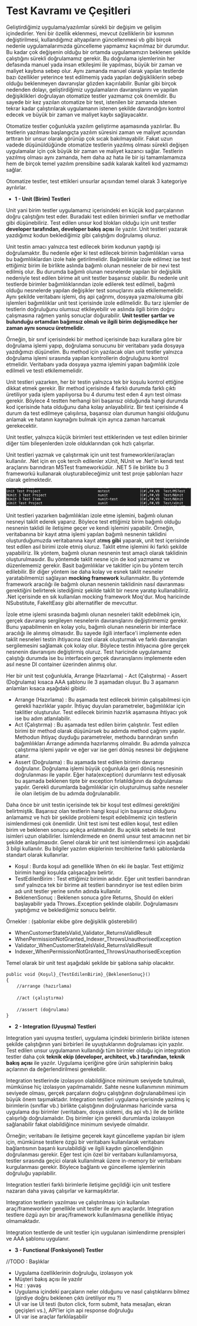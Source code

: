 # Test Kavramı ve Çeşitleri

Geliştirdiğimiz uygulama/yazılımlar sürekli bir değişim ve gelişim içindedirler. Yeni bir özellik eklenmesi, mevcut özelliklerin bir kısmının değiştirilmesi, kullandığımız altyapıların güncellenmesi vb gibi birçok nedenle uygulamalarımızda güncelleme yapmamız kaçınılmaz bir durumdur. Bu kadar çok değişenin olduğu bir ortamda uygulamamızın beklenen şekilde çalıştığını sürekli doğrulamamız gerekir. Bu doğrulama işlemlerinin her defasında manuel yada insan etkileşimi ile yapılması, büyük bir zaman ve maliyet kaybına sebep olur. Aynı zamanda manuel olarak yapılan testlerde bazı özellikler yeterince test edilmemiş yada yapılan değişikliklerin sebep olduğu beklenmeyen davranışlar gözden kaçırılabilir. Bunlar gibi birçok nedenden dolayı, geliştirdiğimiz uygulamaların davranışlarını ve yapılan değişiklikleri doğrulayan otomatize testler yazmamız çok önemlidir. Bu sayede bir kez yazılan otomatize bir test, istenilen bir zamanda istenen tekrar kadar çalıştırılarak uygulamanın istenen şekilde davrandığını kontrol edecek ve büyük bir zaman ve maliyet kaybı sağlayacaktır.

Otomatize testler çoğunlukla yazılım geliştirme aşamasında yazılırlar. Bu testlerin yazılması başlangıçta yazılım süresini zaman ve maliyet açısından arttıran bir unsur olarak görünüp çok sıcak bakılmayabilir. Fakat uzun vadede düşünüldüğünde otomatize testlerin yazılmış olması sürekli değişen uygulamalar için çok büyük bir zaman ve maliyet kazancı sağlar. Testlerin yazılmış olması aynı zamanda, hem daha az hata ile bir işi tamamlamamıza hem de birçok temel yazılım prensibine sadık kalarak kaliteli kod yazmamızı sağlar.

Otomatize testler, test ettikleri unsurlar açısından temel olarak 3 kategoriye ayrılırlar.

* **1 - Unit (Birim) Testleri**

Unit yani birim testler uygulamamız içerisindeki en küçük kod parçalarının doğru çalıştığını test eder. Buradaki test edilen birimleri sınıflar ve methodlar gibi düşünebiliriz. Test edilen unsur kod blokları olduğu için unit testler **developer tarafından, developer bakış açısı** ile yazılır. Unit testleri yazarak yazdığımız kodun beklediğimiz gibi çalıştığını doğrulamış oluruz.

Unit testin amacı yalnızca test edilecek birim kodunun yaptığı işi doğrulamaktır. Bu nedenle eğer ki test edilecek birimin bağımlılıkları varsa bu bağımlılıklardan izole hale getirilmelidir. Bağımlılıklar izole edilmez ise test ettiğimiz birim ile birlikte aslında bağımlı olunan nesneler de bir nevi test edilmiş olur. Bu durumda bağımlı olunan nesnelerde yapılan bir değişiklik nedeniyle test edilen birime ait unit testler başarısız olabilir. Bu nedenle unit testlerde birimler bağımlılıklarından izole edilerek test edilmeli, bağımlı olduğu nesnelerde yapılan değişikler test sonuçlarını asla etkilememelidir. Aynı şekilde veritabanı işlemi, dış api çağrımı, dosyaya yazma/okuma gibi işlemleri bağımlılıklar unit test içerisinde izole edilmelidir. Bu tarz işlemler de testlerin doğruluğunu olumsuz etkileyebilir ve aslında ilgili birim doğru çalışmasına rağmen yanlış sonuçlar doğurabilir. **Unit testler şartlar ve bulunduğu ortamdan bağımsız olmalı ve ilgili birim değişmedikçe her zaman aynı sonucu üretmelidir.**

Örneğin, bir sınıf içerisindeki bir method içerisinde bazı kurallara göre bir doğrulama işlemi yapıp, doğrulama sonucunu bir veritabanı yada dosyaya yazdığımızı düşünelim. Bu method için yazılacak olan unit testler yalnızca doğrulama işlemi sırasında yapılan kontrollerin doğruluğunu kontrol etmelidir. Veritabanı yada dosyaya yazma işlemini yapan bağımlılık izole edilmeli ve testi etkilememelidir.

Unit testleri yazarken, her bir testin yalnızca tek bir koşulu kontrol ettiğine dikkat etmek gerekir. Bir method içerisinde 4 farklı durumda farklı çıktı üretiliyor yada işlem yapılıyorsa bu 4 durumu test eden 4 ayrı test olması gerekir. Böylece 4 testten herhangi biri başarısız olduğunda hangi durumda kod içerisinde hata olduğunu daha kolay anlayabiliriz. Bir test içerisinde 4 durum da test edilmeye çalışılırsa, başarısız olan durumun hangisi olduğunu anlamak ve hatanın kaynağını bulmak için ayrıca zaman harcamak gerekecektir.

Unit testler, yalnızca küçük birimleri test ettiklerinden ve test edilen birimler diğer tüm bileşenlerden izole olduklarından çok hızlı çalışırlar. 

Unit testleri yazmak ve çalıştırmak için unit test frameworkleri/araçları kullanılır. .Net için en çok tercih edilenler xUnit, NUnit ve .Net'in kendi test araçlarını barındıran MSTest frameworküdür. .NET 5 ile birlikte bu 3 frameworkü kullanarak oluşturabileceğimiz unit test proje şablonları hazır olarak gelmektedir.

![Test Project Templates](images/testtemplates.png)

Unit testleri yazarken bağımlılıkları izole etme işlemini, bağımlı olunan nesneyi taklit ederek yaparız. Böylece test ettiğimiz birim bağımlı olduğu nesnenin taklidi ile iletişime geçer ve kendi işlemini yapabilir. Örneğin, veritabanına bir kayıt atma işlemi yapılan bağımlı nesnenin taklidini oluşturduğumuzda veritabanına kayıt at**mış gibi** yaparak, unit test içerisinde test edilen asıl birimi izole etmiş oluruz. Taklit etme işlemini iki farklı şekilde yapabiliriz. İlk yöntem, bağımlı olunan nesnenin test amaçlı olarak taklidinin oluşturulmasıdır. Bu yöntemde taklit nesne için de kod yazmamız ve düzenlememiz gerekir. Basit bağımlılıklar ve taklitler için bu yöntem tercih edilebilir. Bir diğer yöntem ise daha kolay ve esnek taklit nesneler yaratabilmemizi sağlayan **mocking framework** kullanmaktır. Bu yöntemde framework aracılığı ile bağımlı olunan nesnenin taklidinin nasıl davranması gerektiğini belirterek istediğimiz şekilde taklit bir nesne yaratıp kullanabiliriz. .Net içerisinde en sık kullanılan mocking framework Moq'dur. Moq haricinde NSubstitute, FakeItEasy gibi alternatifler de mevcuttur. 

İzole etme işlemi sırasında bağımlı olunan nesneleri taklit edebilmek için, gerçek davranışı sergileyen nesnelerin davranışlarını değiştirmemiz gerekir. Bunu yapabilmenin en kolay yolu, bağımlı olunan nesnelerin bir interface aracılığı ile alınmış olmasıdır. Bu sayede ilgili interface'i implemente eden taklit nesneleri testin ihtiyacına özel olarak oluşturmak ve farklı davranışları sergilemesini sağlamak çok kolay olur. Böylece testin ihtiyacına göre gerçek nesnenin davranışını değiştirmiş oluruz. Test haricinde uygulamamız çalıştığı durumda ise bu interfacein gerçek davranışlarını implemente eden asıl nesne DI container üzerinden alınmış olur.

Her bir unit test çoğunlukla, Arrange (Hazırlama) - Act (Çalıştırma) - Assert (Doğrulama) kısaca AAA şablonu ile 3 aşamadan oluşur. Bu 3 aşamanın anlamları kısaca aşağıdaki gibidir.

- Arrange (Hazırlama) : Bu aşamada test edilecek birimin çalışabilmesi için gerekli hazırlıklar yapılır. İhtiyaç duyulan parametreler, bağımlılıklar için taklitler oluşturulur. Test edilecek birimin hazırlık aşamasına ihtiyacı yok ise bu adım atlanılabilir.
- Act (Çalıştırma) : Bu aşamada test edilen birim çalıştırılır. Test edilen birimi bir method olarak düşünürsek bu adımda method çağrımı yapılır. Methodun ihtiyaç duyduğu parametreler, methodu barındıran sınıfın bağımlılıkları Arrange adımında hazırlanmış olmalıdır. Bu adımda yalnızca çalıştırma işlemi yapılır ve eğer var ise geri dönüş nesnesi bir değişkene atanır.
- Assert (Doğrulama) : Bu aşamada test edilen birimin davranışı doğrulanır. Doğrulama işlemi büyük çoğunlukla geri dönüş nesnesinin doğrulanması ile yapılır. Eğer hata(exception) durumlarını test ediyosak bu aşamada beklenen tipte bir exception fırlatıldığının da doğrulaması yapılır. Gerekli durumlarda bağımlılıklar için oluşturulmuş sahte nesneler ile olan iletişim de bu adımda doğrulanabilir.


Daha önce bir unit testin içerisinde tek bir koşul test edilmesi gerektiğini belirtmiştik. Başarısız olan testlerin hangi koşul için başarısız olduğunu anlamamız ve hızlı bir şekilde problemi tespit edebilmemiz için testlerin isimlendirmesi çok önemlidir. Unit test ismi test edilen koşul, test edilen birim ve beklenen sonucu açıkça anlatmalıdır. Bu açıklık sebebi ile test isimleri uzun olabilirler. İsimlendirmede en önemli unsur test amacının net bir şekilde anlaşılmasıdır. Genel olarak bir unit test isimlendirmesi için aşağıdaki 3 bilgi kullanılır. Bu bilgiler yazılım ekiplerinin tercihlerine farklı şablonlarda standart olarak kullanırlar.

- Koşul : Burda koşul adı genellikle When ön eki ile başlar. Test ettiğimiz birimin hangi koşulda çalışacağını belirtir.
- TestEdilenBirim : Test ettiğimiz birimin adıdır. Eğer unit testleri barındıran sınıf yalnızca tek bir birime ait testleri barındırıyor ise test edilen birim adı unit testler yerine sınıfın adında kullanılır.
- BeklenenSonuç :  Beklenen sonuca göre Returns, Should ön ekleri başlayabilir yada Throws..Exception şeklinde olabilir. Doğrulamasını yaptığımız ve beklediğimiz sonucu belirtir.

Örnekler : (şablonlar ekibe göre değişiklik gösterebilir)
- WhenCustomerStateIsValid_Validator_ReturnsValidResult
- WhenPermissionNotGranted_Indexer_ThrowsUnauthorisedException
- Validator_WhenCustomerStateIsValid_ReturnsValidResult
- Indexer_WhenPermissionNotGranted_ThrowsUnauthorisedException

Temel olarak bir unit test aşağıdaki şekilde bir şablona sahip olacaktır.
````
public void {Koşul}_{TestEdilenBirim}_{BeklenenSonuç}()
{
    //arrange (hazırlama)

    //act (çalıştırma)

    //assert (doğrulama)
}
````

* **2 - Integration (Uyuşma) Testleri**

Integration yani uyuşma testleri, uygulama içindeki birimlerin birlikte istenen şekilde çalıştığının yani birbirleri ile uyuştuklarının doğrulaması için yazılır. Test edilen unsur uygulamanın kullandığı tüm birimler olduğu için integration testler daha çok **teknik ekip (developer, architect, vb.) tarafından, teknik bakış açısı** ile yazılır. Uygulama içeriğine göre ürün sahiplerinin bakış açılarının da değerlendirilmesi gerekebilir.

Integration testlerinde izolasyon olabildiğince minimum seviyede tutulmalı, mümkünse hiç izolasyon yapılmamalıdır. Sahte nesne kullanımının minimum seviyede olması, gerçek parçaların doğru çalıştığının doğrulanabilmesi için büyük önem taşımaktadır. Integration testleri uygulama içerisinde yazılmış iç birimlerin (sınıflar vb.) birlikte çalıştığının doğrulanması haricinde varsa uygulama dışı birimler (veritabanı, dosya sistemi, dış api vb.) ile de birlikte çalışırlığı doğrulamalıdır. Dış birimler için gerekli durumlarda izolasyon sağlanabilir fakat olabildiğince minimum seviyede olmalıdır. 

Örneğin; veritabanı ile iletişime geçerek kayıt güncelleme yapılan bir işlem için, mümkünse testlere özgü bir veritabanı kullanılarak veritabanı bağlantısının başarılı kurulabildiği ve ilgili kaydın güncellendiğinin doğrulanması gerekir. Eğer test için özel bir veritabanı kullanılamıyorsa, testler sırasında geçici olarak kullanılmak üzere in-memory bir veritabanı kurgulanması gerekir. Böylece bağlantı ve güncelleme işlemlerinin doğruluğu yapılabilir.

Integration testleri farklı birimlerle iletişime geçildiği için unit testlere nazaran daha yavaş çalışırlar ve karmaşıktırlar.

Integration testlerin yazılması ve çalıştırılması için kullanılan araç/frameworkler genellikle unit testler ile aynı araçlardır. Integration testlere özgü ayrı bir araç/framework kullanılmasına genellikle ihtiyaç olmamaktadır.

Integration testlerde de unit testler için uygulanan isimlendirme prensipleri ve AAA şablonu uygulanır.

* **3 - Functional (Fonksiyonel) Testler**

//TODO : Başlıklar
- Uygulama özelliklerinin doğruluğu, izolasyon yok
- Müşteri bakış açısı ile yazılır
- Hız : yavaş
- Uygulama içindeki parçaların neler olduğunu ve nasıl çalıştıklarını bilmez (girdiye doğru beklenen çıktı üretiliyor mu ?)
- UI var ise UI testi (buton click, form submit, hata mesajları, ekran geçişleri vs.), API'ler için api response doğruluğu
- UI var ise araçlar farklılaşabilir
